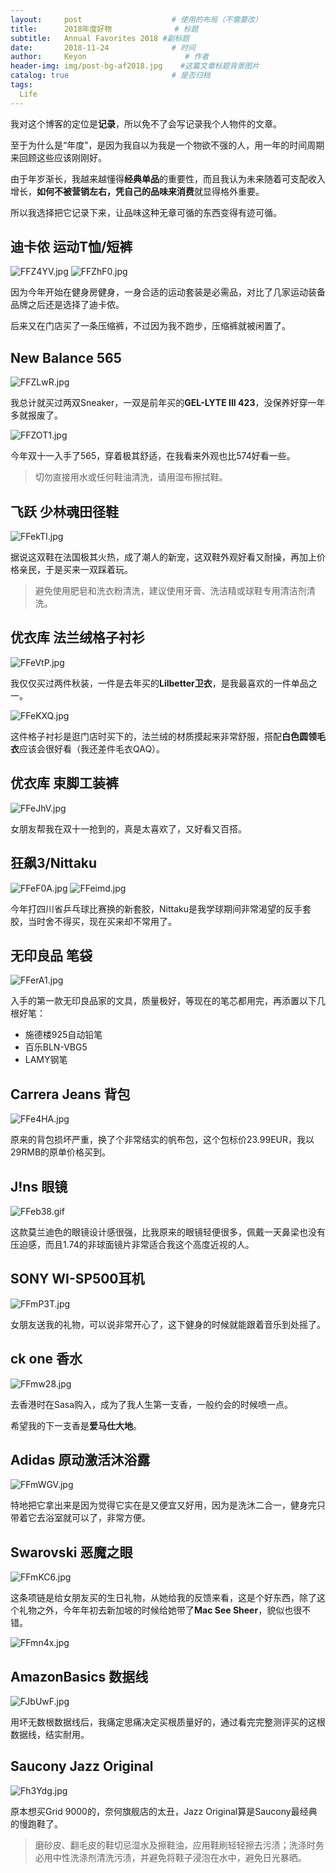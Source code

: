 ```yaml
---
layout:     post                    # 使用的布局（不需要改）
title:      2018年度好物              # 标题 
subtitle:   Annual Favorites 2018 #副标题
date:       2018-11-24              # 时间
author:     Keyon                      # 作者
header-img: img/post-bg-af2018.jpg    #这篇文章标题背景图片
catalog: true                       # 是否归档
tags:
  Life
---
```


我对这个博客的定位是**记录**，所以免不了会写记录我个人物件的文章。

至于为什么是“年度”，是因为我自以为我是一个物欲不强的人，用一年的时间周期来回顾这些应该刚刚好。

由于年岁渐长，我越来越懂得**经典单品**的重要性，而且我认为未来随着可支配收入增长，**如何不被营销左右，凭自己的品味来消费**就显得格外重要。

所以我选择把它记录下来，让品味这种无章可循的东西变得有迹可循。

## 迪卡侬 运动T恤/短裤
![FFZ4YV.jpg](https://s1.ax1x.com/2018/11/23/FFZ4YV.jpg)
![FFZhF0.jpg](https://s1.ax1x.com/2018/11/23/FFZhF0.jpg)

因为今年开始在健身房健身，一身合适的运动套装是必需品，对比了几家运动装备品牌之后还是选择了迪卡侬。

后来又在门店买了一条压缩裤，不过因为我不跑步，压缩裤就被闲置了。

##  New Balance 565
![FFZLwR.jpg](https://s1.ax1x.com/2018/11/23/FFZLwR.jpg)

我总计就买过两双Sneaker，一双是前年买的**GEL-LYTE III 423**，没保养好穿一年多就报废了。

![FFZOT1.jpg](https://s1.ax1x.com/2018/11/23/FFZOT1.jpg)

今年双十一入手了565，穿着极其舒适，在我看来外观也比574好看一些。

> 切勿直接用水或任何鞋油清洗，请用湿布擦拭鞋。

## 飞跃 少林魂田径鞋
![FFekTI.jpg](https://s1.ax1x.com/2018/11/23/FFekTI.jpg)

据说这双鞋在法国极其火热，成了潮人的新宠，这双鞋外观好看又耐操，再加上价格亲民，于是买来一双踩着玩。

> 避免使用肥皂和洗衣粉清洗，建议使用牙膏、洗洁精或球鞋专用清洁剂清洗。

## 优衣库 法兰绒格子衬衫
![FFeVtP.jpg](https://s1.ax1x.com/2018/11/24/FFeVtP.jpg)

我仅仅买过两件秋装，一件是去年买的**Lilbetter卫衣**，是我最喜欢的一件单品之一。

![FFeKXQ.jpg](https://s1.ax1x.com/2018/11/24/FFeKXQ.jpg)

这件格子衬衫是逛门店时买下的，法兰绒的材质摸起来非常舒服，搭配**白色圆领毛衣**应该会很好看（我还差件毛衣QAQ）。

## 优衣库 束脚工装裤
![FFeJhV.jpg](https://s1.ax1x.com/2018/11/24/FFeJhV.jpg)

女朋友帮我在双十一抢到的，真是太喜欢了，又好看又百搭。

## 狂飙3/Nittaku
![FFeF0A.jpg](https://s1.ax1x.com/2018/11/23/FFeF0A.jpg)
![FFeimd.jpg](https://s1.ax1x.com/2018/11/23/FFeimd.jpg)

今年打四川省乒乓球比赛换的新套胶，Nittaku是我学球期间非常渴望的反手套胶，当时舍不得买，现在买来却不常用了。

## 无印良品 笔袋
![FFerA1.jpg](https://s1.ax1x.com/2018/11/24/FFerA1.jpg)

入手的第一款无印良品家的文具，质量极好，等现在的笔芯都用完，再添置以下几根好笔：

* 施德楼925自动铅笔
* 百乐BLN-VBG5
* LAMY钢笔

## Carrera Jeans 背包
![FFe4HA.jpg](https://s1.ax1x.com/2018/11/24/FFe4HA.jpg)

原来的背包损坏严重，换了个非常结实的帆布包，这个包标价23.99EUR，我以29RMB的原单价格买到。

## J!ns 眼镜
![FFeb38.gif](https://s1.ax1x.com/2018/11/24/FFeb38.gif)

这款莫兰迪色的眼镜设计感很强，比我原来的眼镜轻便很多，佩戴一天鼻梁也没有压迫感，而且1.74的非球面镜片非常适合我这个高度近视的人。

## SONY WI-SP500耳机
![FFmP3T.jpg](https://s1.ax1x.com/2018/11/24/FFmP3T.jpg)

女朋友送我的礼物，可以说非常开心了，这下健身的时候就能跟着音乐到处摇了。

## ck one 香水
![FFmw28.jpg](https://s1.ax1x.com/2018/11/24/FFmw28.jpg)

去香港时在Sasa购入，成为了我人生第一支香，一般约会的时候喷一点。

希望我的下一支香是**爱马仕大地**。

## Adidas 原动激活沐浴露
![FFmWGV.jpg](https://s1.ax1x.com/2018/11/24/FFmWGV.jpg)

特地把它拿出来是因为觉得它实在是又便宜又好用，因为是洗沐二合一，健身完只带着它去浴室就可以了，非常方便。

## Swarovski 恶魔之眼
![FFmKC6.jpg](https://s1.ax1x.com/2018/11/24/FFmKC6.jpg)

这条项链是给女朋友买的生日礼物，从她给我的反馈来看，这是个好东西，除了这个礼物之外，今年年初去新加坡的时候给她带了**Mac See Sheer**，貌似也很不错。

![FFmn4x.jpg](https://s1.ax1x.com/2018/11/24/FFmn4x.jpg)

## AmazonBasics 数据线
![FJbUwF.jpg](https://s1.ax1x.com/2018/12/11/FJbUwF.jpg)

用坏无数根数据线后，我痛定思痛决定买根质量好的，通过看完完整测评买的这根数据线，结实耐用。

## Saucony Jazz Original
![Fh3Ydg.jpg](https://s1.ax1x.com/2018/12/30/Fh3Ydg.jpg)

原本想买Grid 9000的，奈何旗舰店的太丑，Jazz Original算是Saucony最经典的慢跑鞋了。

> 磨砂皮、翻毛皮的鞋切忌湿水及擦鞋油，应用鞋刷轻轻擦去污渍；洗涤时务必用中性洗涤剂清洗污渍，并避免将鞋子浸泡在水中，避免日光暴晒。